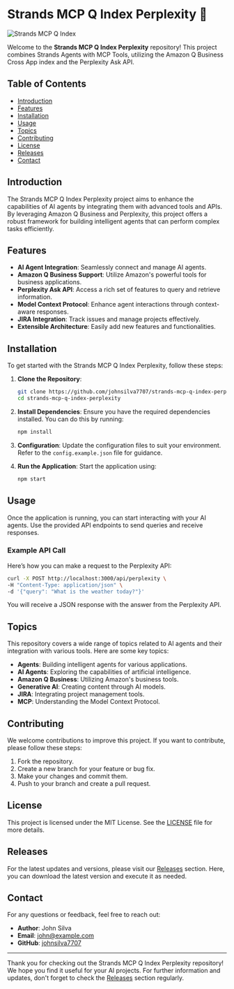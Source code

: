 # Strands MCP Q Index Perplexity 🚀

![Strands MCP Q Index](https://img.shields.io/badge/Strands_MCP_Q_Index-Powered_by_Amazon_Q_Business-blue)

Welcome to the **Strands MCP Q Index Perplexity** repository! This project combines Strands Agents with MCP Tools, utilizing the Amazon Q Business Cross App index and the Perplexity Ask API. 

## Table of Contents

- [Introduction](#introduction)
- [Features](#features)
- [Installation](#installation)
- [Usage](#usage)
- [Topics](#topics)
- [Contributing](#contributing)
- [License](#license)
- [Releases](#releases)
- [Contact](#contact)

## Introduction

The Strands MCP Q Index Perplexity project aims to enhance the capabilities of AI agents by integrating them with advanced tools and APIs. By leveraging Amazon Q Business and Perplexity, this project offers a robust framework for building intelligent agents that can perform complex tasks efficiently.

## Features

- **AI Agent Integration**: Seamlessly connect and manage AI agents.
- **Amazon Q Business Support**: Utilize Amazon's powerful tools for business applications.
- **Perplexity Ask API**: Access a rich set of features to query and retrieve information.
- **Model Context Protocol**: Enhance agent interactions through context-aware responses.
- **JIRA Integration**: Track issues and manage projects effectively.
- **Extensible Architecture**: Easily add new features and functionalities.

## Installation

To get started with the Strands MCP Q Index Perplexity, follow these steps:

1. **Clone the Repository**:
   ```bash
   git clone https://github.com/johnsilva7707/strands-mcp-q-index-perplexity.git
   cd strands-mcp-q-index-perplexity
   ```

2. **Install Dependencies**:
   Ensure you have the required dependencies installed. You can do this by running:
   ```bash
   npm install
   ```

3. **Configuration**:
   Update the configuration files to suit your environment. Refer to the `config.example.json` file for guidance.

4. **Run the Application**:
   Start the application using:
   ```bash
   npm start
   ```

## Usage

Once the application is running, you can start interacting with your AI agents. Use the provided API endpoints to send queries and receive responses. 

### Example API Call

Here’s how you can make a request to the Perplexity API:

```bash
curl -X POST http://localhost:3000/api/perplexity \
-H "Content-Type: application/json" \
-d '{"query": "What is the weather today?"}'
```

You will receive a JSON response with the answer from the Perplexity API.

## Topics

This repository covers a wide range of topics related to AI agents and their integration with various tools. Here are some key topics:

- **Agents**: Building intelligent agents for various applications.
- **AI Agents**: Exploring the capabilities of artificial intelligence.
- **Amazon Q Business**: Utilizing Amazon's business tools.
- **Generative AI**: Creating content through AI models.
- **JIRA**: Integrating project management tools.
- **MCP**: Understanding the Model Context Protocol.

## Contributing

We welcome contributions to improve this project. If you want to contribute, please follow these steps:

1. Fork the repository.
2. Create a new branch for your feature or bug fix.
3. Make your changes and commit them.
4. Push to your branch and create a pull request.

## License

This project is licensed under the MIT License. See the [LICENSE](LICENSE) file for more details.

## Releases

For the latest updates and versions, please visit our [Releases](https://github.com/johnsilva7707/strands-mcp-q-index-perplexity/releases) section. Here, you can download the latest version and execute it as needed.

## Contact

For any questions or feedback, feel free to reach out:

- **Author**: John Silva
- **Email**: john@example.com
- **GitHub**: [johnsilva7707](https://github.com/johnsilva7707)

---

Thank you for checking out the Strands MCP Q Index Perplexity repository! We hope you find it useful for your AI projects. For further information and updates, don't forget to check the [Releases](https://github.com/johnsilva7707/strands-mcp-q-index-perplexity/releases) section regularly.